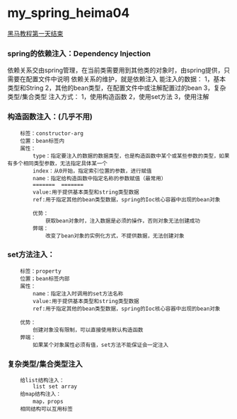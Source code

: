 # my_spring_heima04

[黑马教程第一天结束](https://www.bilibili.com/video/av47952931/?p=27)

### spring的依赖注入：Dependency Injection
   依赖关系交由spring管理，在当前类需要用到其他类的对象时，由spring提供，只需要在配置文件中说明
        依赖关系的维护，就是依赖注入
        能注入的数据：
            1，基本类型和String
            2，其他的bean类型，在配置文件中或注解配置过的bean
            3，复杂类型/集合类型
        注入方式：
            1，使用构造函数
            2，使用set方法
            3，使用注解

### 构造函数注入：(几乎不用)
        标签：constructor-arg
        位置：bean标签内
        属性：
            type：指定要注入的数据的数据类型，也是构造函数中某个或某些参数的类型，如果有多个相同类型参数，无法指定具体某一个
            index：从0开始，指定索引位置的参数，进行赋值
            name：指定给构造函数中指定名称的参数赋值（最常用）
            =======  =======
            value:用于提供基本类型和string类型数据
            ref:用于指定其他的bean类型数据，spring的Ioc核心容器中出现的bean对象

            优势：
                获取bean对象时，注入数据是必须的操作，否则对象无法创建成功
            弊端：
                改变了bean对象的实例化方式，不提供数据，无法创建对象

### set方法注入：
        标签：property
        位置；bean标签内部
        属性：
            name：指定注入时调用的set方法名称
            value:用于提供基本类型和string类型数据
            ref:用于指定其他的bean类型数据，spring的Ioc核心容器中出现的bean对象

        优势：
            创建对象没有限制，可以直接使用默认构造函数
        弊端：
            如果某个对象属性必须有值，set方法不能保证会一定注入

### 复杂类型/集合类型注入
        给list结构注入：
            list set array
        给map结构注入：
            map，props
        相同结构可以互用标签
